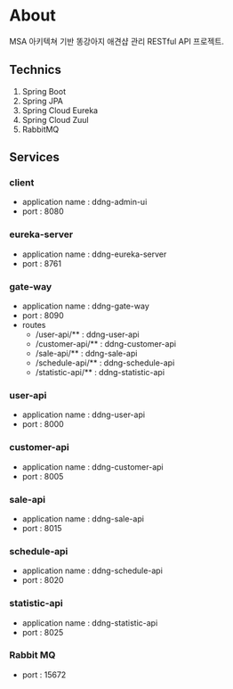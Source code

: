 # About
MSA 아키텍쳐 기반 똥강아지 애견샵 관리 RESTful API 프로젝트.

## Technics
1. Spring Boot
2. Spring JPA
3. Spring Cloud Eureka
4. Spring Cloud Zuul
5. RabbitMQ

## Services
### client
* application name : ddng-admin-ui
* port : 8080
### eureka-server
* application name : ddng-eureka-server
* port : 8761
### gate-way
* application name : ddng-gate-way
* port : 8090
* routes
  * /user-api/** : ddng-user-api
  * /customer-api/** : ddng-customer-api
  * /sale-api/** : ddng-sale-api
  * /schedule-api/** : ddng-schedule-api
  * /statistic-api/** : ddng-statistic-api
### user-api
* application name : ddng-user-api
* port : 8000
### customer-api
* application name : ddng-customer-api
* port : 8005
### sale-api
* application name : ddng-sale-api
* port : 8015
### schedule-api
* application name : ddng-schedule-api
* port : 8020
### statistic-api
* application name : ddng-statistic-api
* port : 8025
### Rabbit MQ
* port : 15672
